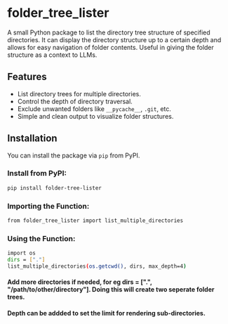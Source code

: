 # folder_tree_lister

A small Python package to list the directory tree structure of specified directories. It can display the directory structure up to a certain depth and allows for easy navigation of folder contents. Useful in giving the folder structure as a context to LLMs. 

## Features

- List directory trees for multiple directories.
- Control the depth of directory traversal.
- Exclude unwanted folders like `__pycache__`, `.git`, etc.
- Simple and clean output to visualize folder structures.

## Installation

You can install the package via `pip` from PyPI.



### Install from PyPI:
```bash
pip install folder-tree-lister
```
### Importing the Function:
```bash
from folder_tree_lister import list_multiple_directories

```

### Using the Function:
```bash
import os
dirs = ["."]  
list_multiple_directories(os.getcwd(), dirs, max_depth=4)           

```
#### Add more directories if needed, for eg dirs = [".", "/path/to/other/directory"]. Doing this will create two seperate folder trees.
#### Depth can be addded to set the limit for rendering sub-directories.